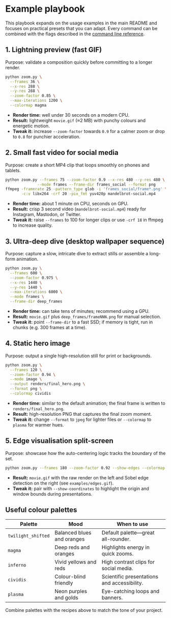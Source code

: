 # Example playbook

This playbook expands on the usage examples in the main README and focuses on practical presets that you can adapt. Every command can be combined with the flags described in the [command line reference](../README.md#command-line-reference).

## 1. Lightning preview (fast GIF)

Purpose: validate a composition quickly before committing to a longer render.

```bash
python zoom.py \
  --frames 36 \
  --x-res 288 \
  --y-res 288 \
  --zoom-factor 0.85 \
  --max-iterations 1200 \
  --colormap magma
```

- **Render time:** well under 30 seconds on a modern CPU.
- **Result:** lightweight `movie.gif` (≈2 MB) with punchy colours and energetic motion.
- **Tweak it:** increase `--zoom-factor` towards `0.9` for a calmer zoom or drop to `0.8` for punchier acceleration.

## 2. Small fast video for social media

Purpose: create a short MP4 clip that loops smoothly on phones and tablets.

```bash
python zoom.py --frames 75 --zoom-factor 0.9 --x-res 480 --y-res 480 \
              --mode frames --frame-dir frames_social --format png
ffmpeg -framerate 25 -pattern_type glob -i 'frames_social/frame*.png' \
       -c:v libx264 -crf 20 -pix_fmt yuv420p mandelbrot-social.mp4
```

- **Render time:** about 1 minute on CPU, seconds on GPU.
- **Result:** crisp 3 second video (`mandelbrot-social.mp4`) ready for Instagram, Mastodon, or Twitter.
- **Tweak it:** raise `--frames` to 100 for longer clips or use `-crf 18` in ffmpeg to increase quality.

## 3. Ultra-deep dive (desktop wallpaper sequence)

Purpose: capture a slow, intricate dive to extract stills or assemble a long-form animation.

```bash
python zoom.py \
  --frames 600 \
  --zoom-factor 0.975 \
  --x-res 1440 \
  --y-res 1440 \
  --max-iterations 6000 \
  --mode frames \
  --frame-dir deep_frames
```

- **Render time:** can take tens of minutes; recommend using a GPU.
- **Result:** `movie.gif` plus `deep_frames/frameNNN.png` for manual selection.
- **Tweak it:** point `--frame-dir` to a fast SSD; if memory is tight, run in chunks (e.g. 300 frames at a time).

## 4. Static hero image

Purpose: output a single high-resolution still for print or backgrounds.

```bash
python zoom.py \
  --frames 120 \
  --zoom-factor 0.94 \
  --mode image \
  --output renders/final_hero.png \
  --format png \
  --colormap cividis
```

- **Render time:** similar to the default animation; the final frame is written to `renders/final_hero.png`.
- **Result:** high-resolution PNG that captures the final zoom moment.
- **Tweak it:** change `--format` to `jpeg` for lighter files or `--colormap` to `plasma` for warmer hues.

## 5. Edge visualisation split-screen

Purpose: showcase how the auto-centering logic tracks the boundary of the set.

```bash
python zoom.py --frames 180 --zoom-factor 0.92 --show-edges --colormap viridis
```

- **Result:** `movie.gif` with the raw render on the left and Sobel edge detection on the right (see `examples/edges.gif`).
- **Tweak it:** pair with `--show-coordinates` to highlight the origin and window bounds during presentations.

## Useful colour palettes

| Palette | Mood | When to use |
|---------|------|-------------|
| `twilight_shifted` | Balanced blues and oranges | Default palette—great all-rounder. |
| `magma` | Deep reds and oranges | Highlights energy in quick zooms. |
| `inferno` | Vivid yellows and reds | High contrast clips for social media. |
| `cividis` | Colour-blind friendly | Scientific presentations and accessibility. |
| `plasma` | Neon purples and golds | Eye-catching loops and banners. |

Combine palettes with the recipes above to match the tone of your project.
